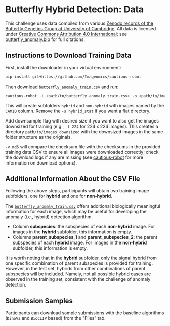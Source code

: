 # Butterfly Hybrid Detection: Data

This challenge uses data compiled from various [Zenodo records of the Butterfly Genetics Group at University of Cambridge](https://zenodo.org/communities/butterfly/records?q=&f=subject%3ACambridge&l=list&p=1&s=10&sort=newest). All data is licensed under [Creative Commons Attribution 4.0 International](https://creativecommons.org/licenses/by/4.0/); see [butterfly_anomaly.bib](https://github.com/Imageomics/HDR-anomaly-challenge/blob/main/butterfly_anomaly.bib) for full citations.

## Instructions to Download Training Data

First, install the downloader in your virtual environment:
```bash
pip install git+https://github.com/Imageomics/cautious-robot
```
Then download [`butterfly_anomaly_train.csv`](https://github.com/Imageomics/HDR-anomaly-challenge/blob/main/files/butterfly_anomaly_train.csv) and run: 
```bash
cautious-robot -i <path/to/butterfly_anomaly_train.csv> -o <path/to/images> -s hybrid_stat -n CAMID -v md5
```

This will create subfolders `hybrid` and `non-hybrid` with images named by the `CAMID` column. Remove the `-s hybrid_stat` if you want a flat directory.

Add downsample flag with desired size if you want to also get the images downsized for training (e.g., `-l 224` for 224 x 224 images). This creates a directory `path/to/images_downsized` with the downsized images in the same folder structure as the originals.

`-v md5` will compare the checksum file with the checksums in the provided training data CSV to ensure all images were downloaded correctly; check the download logs if any are missing (see [cautious-robot](https://github.com/Imageomics/cautious-robot) for more information on download options).


## Additional Information About the CSV File

Following the above steps, participants will obtain two training image subfolders, one for **hybrid** and one for **non-hybrid**. 

The [`butterfly_anomaly_train.csv`](https://github.com/Imageomics/HDR-anomaly-challenge/blob/main/files/butterfly_anomaly_train.csv) offers additional biologically meaningful information for each image, which may be useful for developing the anomaly (i.e., hybrid) detection algorithm.

- Column **subspecies**: the subspecies of each **non-hybrid** image. For images in the **hybrid** subfolder, this information is empty.
- Columns **parent_subspecies_1** and **parent_subspecies_2**: the parent subspecies of each **hybrid** image. For images in the **non-hybrid** subfolder, this information is empty.

It is worth noting that in the **hybrid** subfolder, only the signal hybrid from one specific combination of parent subspecies is provided for training. However, in the test set, hybrids from other combinations of parent subspecies will be included. Namely, not all possible hybrid cases are observed in the training set, consistent with the challenge of anomaly detection. 


## Submission Samples

Participants can download sample submissions with the baseline algorithms (`DinoV2` and `BioCLIP` based) from the "Files" tab.
